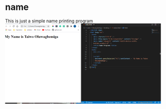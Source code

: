 # name
This is just a simple name printing program
![Screenshot](https://github.com/Newkoncept/name/blob/main/name%20display.png)
